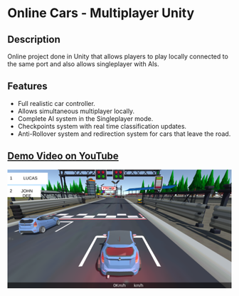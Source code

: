 # Online Cars - Multiplayer Unity



## Description

Online project done in Unity that allows players to play locally connected to the same port and also allows singleplayer with AIs. 

## Features

* Full realistic car controller.
* Allows simultaneous multiplayer locally.
* Complete AI system in the Singleplayer mode.
* Checkpoints system with real time classification updates.
* Anti-Rollover system and redirection system for cars that leave the road.


## <a href="https://www.youtube.com/watch?v=wvYDA4buoU8&t=22s&ab_channel=LucasGarc%C3%ADaDom%C3%ADnguez"> Demo Video on YouTube </a>
<img src="https://github.com/lucasgarciadominguez/Assets/blob/main/OnlineCars.png" width="800">
